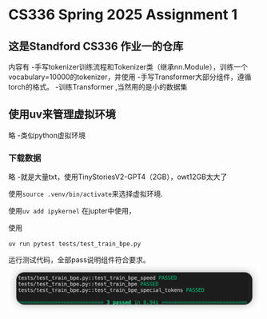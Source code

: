 # CS336 Spring 2025 Assignment 1

## 这是Standford CS336 作业一的仓库
内容有
-手写tokenizer训练流程和Tokenizer类（继承nn.Module），训练一个vocabulary=10000的tokenizer，并使用
-手写Transformer大部分组件，遵循torch的格式。
-训练Transformer ,当然用的是小的数据集
## 使用uv来管理虚拟环境
略 -类似python虚拟环境
### 下载数据
略 -就是大量txt，使用TinyStoriesV2-GPT4（2GB），owt12GB太大了

使用```source .venv/bin/activate```来选择虚拟环境.  

使用```uv add ipykernel```
在jupter中使用，

使用
```
uv run pytest tests/test_train_bpe.py
```
运行测试代码，全部pass说明组件符合要求。
![alt text](note/image-1.png)